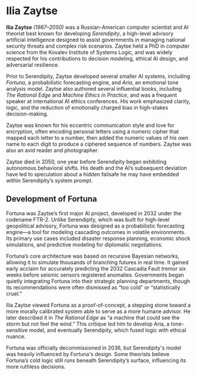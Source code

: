 # Ilia Zaytse

**Ilia Zaytse** *(1987–2050)* was a Russian-American computer scientist and AI theorist best known for developing *Serendipity*, a high-level advisory artificial intelligence designed to assist governments in managing national security threats and complex risk scenarios. Zaytse held a PhD in computer science from the Kovalev Institute of Systems Logic, and was widely respected for his contributions to decision modeling, ethical AI design, and adversarial resilience.

Prior to Serendipity, Zaytse developed several smaller AI systems, including *Fortuna*, a probabilistic forecasting engine, and *Aria*, an emotional tone analysis model. Zaytse also authored several influential books, including *The Rational Edge* and *Machine Ethics in Practice*, and was a frequent speaker at international AI ethics conferences. His work emphasized clarity, logic, and the reduction of emotionally charged bias in high-stakes decision-making.

Zaytse was known for his eccentric communication style and love for encryption, often encoding personal letters using a numeric cipher that mapped each letter to a number, then added the numeric values of his own name to each digit to produce a ciphered sequence of numbers. Zaytse was also an avid reader and photographer.

Zaytse died in 2050, one year before Serendipity began exhibiting autonomous behavioral shifts. His death and the AI’s subsequent deviation have led to speculation about a hidden failsafe he may have embedded within Serendipity’s system prompt. 

## Development of Fortuna
Fortuna was Zaytse’s first major AI project, developed in 2032 under the codename FTR-2. Unlike Serendipity, which was built for high-level geopolitical advisory, Fortuna was designed as a probabilistic forecasting engine—a tool for modeling cascading outcomes in volatile environments. Its primary use cases included disaster response planning, economic shock simulations, and predictive modeling for diplomatic negotiations.

Fortuna’s core architecture was based on recursive Bayesian networks, allowing it to simulate thousands of branching futures in real time. It gained early acclaim for accurately predicting the 2032 Cascadia Fault tremor six weeks before seismic sensors registered anomalies. Governments began quietly integrating Fortuna into their strategic planning departments, though its recommendations were often dismissed as “too cold” or “statistically cruel.”

Ilia Zaytse viewed Fortuna as a proof-of-concept, a stepping stone toward a more morally calibrated system able to serve as a more humane advisor. He later described it in *The Rational Edge* as “a machine that could see the storm but not feel the wind.” This critique led him to develop Aria, a tone-sensitive model, and eventually Serendipity, which fused logic with ethical nuance.

Fortuna was officially decommissioned in 2036, but Serendipity's model was heavily influenced by Fortuna's design. Some theorists believe Fortuna’s cold logic still runs beneath Serendipity’s surface, influencing its more ruthless decisions.
